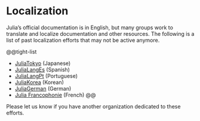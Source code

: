 # Localization

Julia’s official documentation is in English, but many groups work to translate and localize documentation and other resources. The following is a list of past localization efforts that may not be active anymore.

@@tight-list
* [JuliaTokyo](http://julia.tokyo/) (Japanese)
* [JuliaLangEs](https://github.com/JuliaLangEs) (Spanish)
* [JuliaLangPt](https://github.com/JuliaLangPt) (Portuguese)
* [JuliaKorea](https://juliakorea.github.io/ko/) (Korean)
* [JuliaGerman](https://github.com/JuliaLangGerman) (German)
* [Julia Francophonie](https://www.juliafran.org/) (French)
@@

Please let us know if you have another organization dedicated to these efforts.
